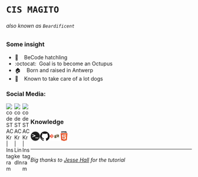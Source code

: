 # ```CIS MAGITO```
###### also known as ```Beardificent```

### Some insight
- :hatched_chick: &nbsp;&nbsp;&nbsp;BeCode hatchling
- :octocat: &nbsp;Goal is to become an Octupus 
- :house: &nbsp;&nbsp;&nbsp;Born and raised in Antwerp
- :pig: &nbsp;&nbsp;&nbsp;Known to take care of a lot dogs

<!-- used the nobackspace tag because octocats emoji isnt aligned as the rest-->


### Social Media:


[<img align="left" alt="codeSTACKr | Instagram" width="22px" src="https://cdn.jsdelivr.net/npm/simple-icons@v3/icons/instagram.svg" />][instagram]
[<img align="left" alt="codeSTACKr | LinkedIn" width="22px" src="https://cdn.jsdelivr.net/npm/simple-icons@v3/icons/linkedin.svg" />][linkedin]
[<img align="left" alt="codeSTACKr | Instagram" width="22px" src="https://cdn.jsdelivr.net/npm/simple-icons@v3/icons/instagram.svg" />][Ventura]

<br />

### Knowledge

<img align="left" alt="HTML5" width="26px" src="https://raw.githubusercontent.com/github/explore/80688e429a7d4ef2fca1e82350fe8e3517d3494d/topics/terminal/terminal.png" />
<img align="left" alt="GitHub" width="26px" src="https://raw.githubusercontent.com/github/explore/78df643247d429f6cc873026c0622819ad797942/topics/github/github.png" />
<img align="left" alt="Git" width="26px" src="https://raw.githubusercontent.com/github/explore/80688e429a7d4ef2fca1e82350fe8e3517d3494d/topics/git/git.png" />
<img align="left" alt="HTML5" width="26px" src="https://raw.githubusercontent.com/github/explore/80688e429a7d4ef2fca1e82350fe8e3517d3494d/topics/html/html.png" />




<br />
<br />

---

###### *Big thanks to [Jesse Hall](https://github.com/codeSTACKr) for the tutorial*

[instagram]: https://www.instagram.com/beardificent/
[linkedin]: https://www.linkedin.com/in/cis-magito-0a110286/
[ventura]: https://www.instagram.com/venturawalks/
